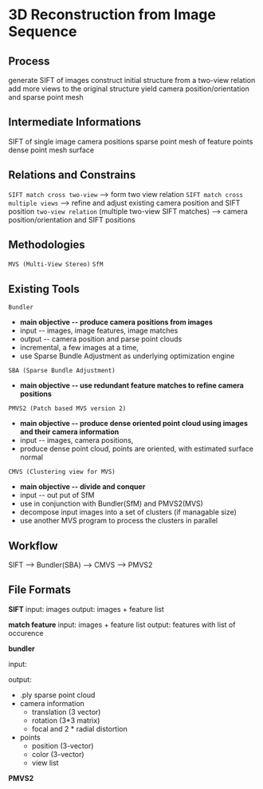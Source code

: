 3D Reconstruction from Image Sequence
===

Process
---

generate SIFT of images
construct initial structure from a two-view relation
add more views to the original structure
yield camera position/orientation and sparse point mesh


Intermediate Informations
---
SIFT of single image
camera positions
sparse point mesh of feature points
dense point mesh
surface


Relations and Constrains
---

`SIFT match cross two-view` --> form two view relation
`SIFT match cross multiple views` --> refine and adjust existing camera position and SIFT position
`two-view relation` (multiple two-view SIFT matches) -->  camera position/orientation and SIFT positions

Methodologies
---

`MVS (Multi-View Stereo)`
`SfM`



Existing Tools
---

`Bundler`

 - **main objective -- produce camera positions from images**
 - input -- images, image features, image matches
 - output -- camera position and parse point clouds
 - incremental, a few images at a time, 
 - use Sparse Bundle Adjustment as underlying optimization engine


`SBA (Sparse Bundle Adjustment)`

 -  **main objective -- use redundant feature matches to refine camera positions**


`PMVS2 (Patch based MVS version 2)`

 - **main objective -- produce dense oriented point cloud using images and their camera information**
 - input -- images, camera positions, 
 - produce dense point cloud, points are oriented, with estimated surface normal

`CMVS (Clustering view for MVS)`

 - **main objective -- divide and conquer**
 - input -- out put of SfM
 - use in conjunction with Bundler(SfM) and PMVS2(MVS)
 - decompose input images into a set of clusters (if managable size)
 - use another MVS program to process the clusters in parallel


Workflow
---

SIFT --> Bundler(SBA) --> CMVS --> PMVS2


File Formats
---

**SIFT**
input: images
output: images + feature list


**match feature**
input: images + feature list
output: features with list of occurence

**bundler**

input: 

output:

 - .ply sparse point cloud
 - camera information
    - translation (3 vector)
    - rotation (3*3 matrix)
    - focal and 2 * radial distortion
 - points
    - position (3-vector)
    - color (3-vector)
    - view list

**PMVS2**




